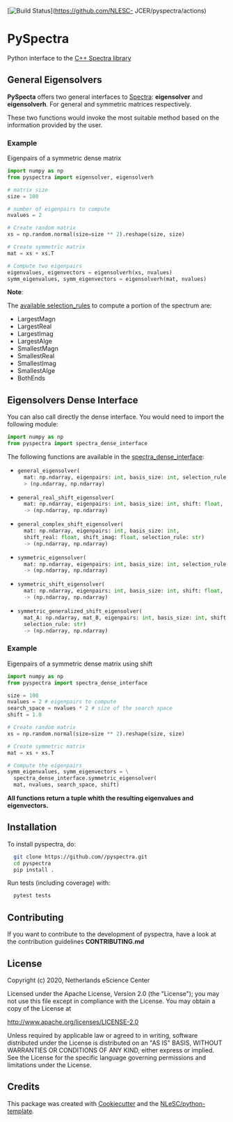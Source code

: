 [![Build Status](https://github.com/NLESC-JCER/pyspectra/workflows/build/badge.svg)](https://github.com/NLESC-  JCER/pyspectra/actions)

# PySpectra

Python interface to the [C++ Spectra library](https://github.com/yixuan/spectra)

## General Eigensolvers
**PySpecta** offers two general interfaces to [Spectra](https://github.com/yixuan/spectra): **eigensolver** and **eigensolverh**. For general
and symmetric matrices respectively.

These two functions would invoke the most suitable method based on the information provided by the user.

### Example
Eigenpairs of a symmetric dense matrix
```py
import numpy as np
from pyspectra import eigensolver, eigensolverh

# matrix size
size = 100

# number of eigenpairs to compute
nvalues = 2

# Create random matrix
xs = np.random.normal(size=size ** 2).reshape(size, size)

# Create symmetric matrix
mat = xs + xs.T

# Compute two eigenpairs
eigenvalues, eigenvectors = eigensolverh(xs, nvalues)
symm_eigenvalues, symm_eigenvectors = eigensolverh(mat, nvalues)
```
**Note**:

  The [available selection_rules](https://github.com/NLESC-JCER/pyspectra/blob/master/include/Spectra/Util/SelectionRule.h) to compute a portion of the spectrum are:
  * LargestMagn
  * LargestReal
  * LargestImag
  * LargestAlge
  * SmallestMagn
  * SmallestReal
  * SmallestImag
  * SmallestAlge
  * BothEnds

## Eigensolvers Dense Interface
You can also call directly the dense interface. You would need
to import the following module:
```python
import numpy as np
from pyspectra import spectra_dense_interface
```
The following functions are available in the [spectra_dense_interface](https://github.com/NLESC-JCER/pyspectra/blob/master/pyspectra/interface/spectra_dense_interface.cc):
* ```py
  general_eigensolver(
    mat: np.ndarray, eigenpairs: int, basis_size: int, selection_rule: str)
    > (np.ndarray, np.ndarray)
  ```
* ```py
  general_real_shift_eigensolver(
    mat: np.ndarray, eigenpairs: int, basis_size: int, shift: float, selection_rule: str)
    -> (np.ndarray, np.ndarray)
  ```
* ```py
  general_complex_shift_eigensolver(
    mat: np.ndarray, eigenpairs: int, basis_size: int,
    shift_real: float, shift_imag: float, selection_rule: str)
    -> (np.ndarray, np.ndarray)
  ```
* ```py
  symmetric_eigensolver(
    mat: np.ndarray, eigenpairs: int, basis_size: int, selection_rule: str)
    -> (np.ndarray, np.ndarray)
  ```
* ```py
  symmetric_shift_eigensolver(
    mat: np.ndarray, eigenpairs: int, basis_size: int, shift: float, selection_rule: str)
    -> (np.ndarray, np.ndarray)
  ```
* ```py
  symmetric_generalized_shift_eigensolver(
    mat_A: np.ndarray, mat_B, eigenpairs: int, basis_size: int, shift: float,
    selection_rule: str)
    -> (np.ndarray, np.ndarray)
  ```

### Example
Eigenpairs of a symmetric dense matrix using shift
```py
import numpy as np
from pyspectra import spectra_dense_interface

size = 100
nvalues = 2 # eigenpairs to compute
search_space = nvalues * 2 # size of the search space
shift = 1.0

# Create random matrix
xs = np.random.normal(size=size ** 2).reshape(size, size)

# Create symmetric matrix
mat = xs + xs.T

# Compute the eigenpairs
symm_eigenvalues, symm_eigenvectors = \
  spectra_dense_interface.symmetric_eigensolver(
  mat, nvalues, search_space, shift)
```

**All functions return a tuple whith the resulting eigenvalues and eigenvectors.**


## Installation
To install pyspectra, do:
```bash
  git clone https://github.com//pyspectra.git
  cd pyspectra
  pip install .
```

Run tests (including coverage) with:

```bash
  pytest tests
```

## Contributing

If you want to contribute to the development of pyspectra,
have a look at the contribution guidelines **CONTRIBUTING.md**

## License

Copyright (c) 2020, Netherlands eScience Center

Licensed under the Apache License, Version 2.0 (the "License");
you may not use this file except in compliance with the License.
You may obtain a copy of the License at

http://www.apache.org/licenses/LICENSE-2.0

Unless required by applicable law or agreed to in writing, software
distributed under the License is distributed on an "AS IS" BASIS,
WITHOUT WARRANTIES OR CONDITIONS OF ANY KIND, either express or implied.
See the License for the specific language governing permissions and
limitations under the License.



## Credits
This package was created with [Cookiecutter](https://github.com/audreyr/cookiecutter) and the [NLeSC/python-template](https://github.com/NLeSC/python-template).
